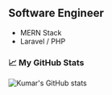 
## Software Engineer

- MERN Stack
- Laravel / PHP


### 📈 My GitHub Stats  

![Kumar's GitHub stats](https://github-readme-stats.vercel.app/api?username=kumarkelashmeghwar&show_icons=true&hide_border=true&theme=radical)

